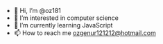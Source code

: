 - 👋 Hi, I’m @oz181
- 👀 I’m interested in computer science
- 🌱 I’m currently learning JavaScript
- 📫 How to reach me ozgenur121212@hotmail.com

<!---
oz181/oz181 is a ✨ special ✨ repository because its `README.md` (this file) appears on your GitHub profile.
You can click the Preview link to take a look at your changes.
--->
